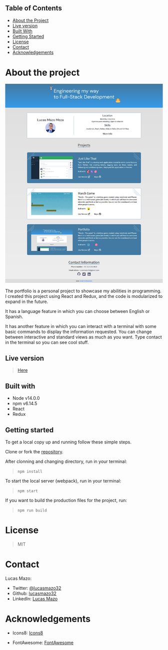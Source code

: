 ## Table of Contents

* [About the Project](#about-the-project)
* [Live version](#live-version)
* [Built With](#built-with)
* [Getting Started](#getting-started)
* [License](#license)
* [Contact](#contact)
* [Acknowledgements](#acknowledgements)

<!-- about-the-project -->
# About the project

![image](src/assets/images/projects/portfolio.png)

The portfolio is a personal project to showcase my abilities in programming. I created this project using React and Redux, and the code is modularized to expand in the future.

It has a language feature in which you can choose between English or Spanish.

It has another feature in which you can interact with a terminal with some basic commands to display the information requested. You can change between interactive and standard views as much as you want. Type contact in the terminal so you can see cool stuff.

## Live version

> [Here](https://5ec30ab61ad7a65a0c5455f1--lucas-portafolio.netlify.app/)

## Built with

- Node v14.0.0
- npm v6.14.5
- React
- Redux

## Getting started

To get a local copy up and running follow these simple steps.

Clone or fork the [repository](https://github.com/lucasmazo32/personal-portfolio).

After clonning and changing directory, run in your terminal:

> ``` npm install ```

To start the local server (webpack), run in your terminal:

> ``` npm start ```

If you want to build the production files for the project, run:

> ``` npm run build ```

# License

> MIT

# Contact

Lucas Mazo:

- Twitter: [@lucasmazo32](https://twitter.com/lucasmazo32)
- Github: [lucasmazo32](https://github.com/lucasmazo32)
- LinkedIn: [Lucas Mazo](https://www.linkedin.com/in/lucasmazo/)

# Acknowledgements

- Icons8: [Icons8](https://icons8.com/)

- FontAwesome: [FontAwesome](https://fontawesome.com/)